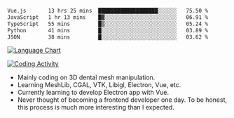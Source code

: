 <!--START_SECTION:waka-->

```txt
Vue.js       13 hrs 25 mins  ███████████████████░░░░░░   75.50 %
JavaScript   1 hr 13 mins    █▓░░░░░░░░░░░░░░░░░░░░░░░   06.91 %
TypeScript   55 mins         █▒░░░░░░░░░░░░░░░░░░░░░░░   05.24 %
Python       41 mins         █░░░░░░░░░░░░░░░░░░░░░░░░   03.89 %
JSON         38 mins         █░░░░░░░░░░░░░░░░░░░░░░░░   03.62 %
```

<!--END_SECTION:waka-->

<!--START_SECTION:waka_lang_chart_svg-->
[![Language Chart](https://wakatime.com/share/@DYPro_MIKE/13ed6aa1-fa8f-42b5-8fa7-97c58e94375f.svg)](https://wakatime.com)
<!--END_SECTION:waka_lang_chart_svg-->

<!--START_SECTION:waka_coding_activity_svg-->
[![Coding Activity](https://wakatime.com/share/@DYPro_MIKE/2224f81a-edc4-46bb-b59e-25de5147ed15.svg)](https://wakatime.com)
<!--END_SECTION:waka_coding_activity_svg-->

<!--
**0x11111111/0x11111111** is a ✨ _special_ ✨ repository because its `README.md` (this file) appears on your GitHub profile.

Here are some ideas to get you started:

- 🔭 I’m currently working on ...
- 🌱 I’m currently learning ...
- 👯 I’m looking to collaborate on ...
- 🤔 I’m looking for help with ...
- 💬 Ask me about ...
- 📫 How to reach me: ...
- 😄 Pronouns: ...
- ⚡ Fun fact: ...
-->
- Mainly coding on 3D dental mesh manipulation.
- Learning MeshLib, CGAL, VTK, Libigl, Electron, Vue, etc.
- Currently learning to develop Electron app with Vue.
- Never thought of becoming a frontend developer one day. To be honest, this process is much more interesting than I expected.
